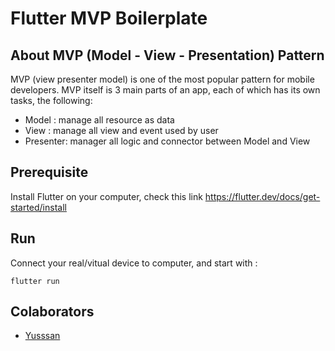# Flutter MVP Boilerplate 

## About MVP (Model - View - Presentation) Pattern
MVP (view presenter model) is one of the most popular pattern for mobile developers. MVP itself is 3 main parts of an app, each of which has its own tasks, the following:
- Model : manage all resource as data
- View : manage all view and event used by user
- Presenter: manager all logic and connector between Model and View

## Prerequisite 
Install Flutter on your computer, check this link https://flutter.dev/docs/get-started/install 

## Run
Connect your real/vitual device to computer, and start with :
```
flutter run
```


## Colaborators 

- [Yusssan](https://yussan.github.io)

